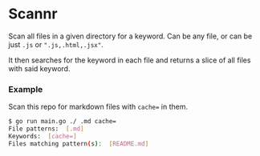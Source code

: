 # Scannr

Scan all files in a given directory for a keyword. Can be any file, or can be just `.js` or `".js,.html,.jsx"`.

It then searches for the keyword in each file and returns a slice of all files with said keyword.

### Example

Scan this repo for markdown files with `cache=` in them.

```bash
$ go run main.go ./ .md cache=
File patterns:  [.md]
Keywords:  [cache=]
Files matching pattern(s):  [README.md]
```
